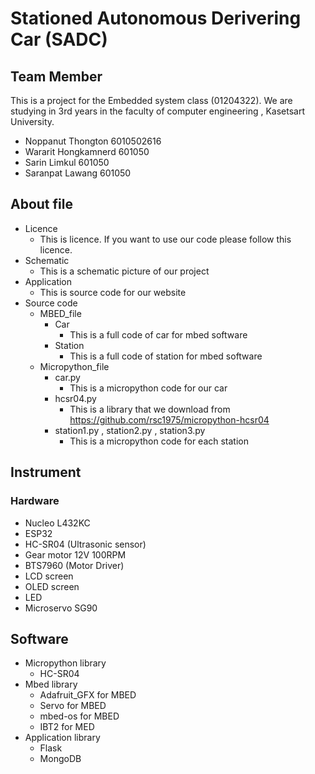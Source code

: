 # Stationed Autonomous Derivering Car (SADC)

## Team Member
  This is a project for the Embedded system class (01204322). We are studying in 3rd years in the faculty of computer engineering , Kasetsart University.

- Noppanut Thongton 6010502616
- Wararit Hongkamnerd 601050
- Sarin Limkul 601050
- Saranpat Lawang 601050


## About file

- Licence
  - This is licence. If you want to use our code please follow this licence.
- Schematic
  - This is a schematic picture of our project
- Application
  - This is source code for our website
- Source code
  - MBED_file
    - Car
      - This is a full code of car for mbed software
    - Station
      - This is a full code of station for mbed software
  - Micropython_file
    - car.py
      - This is a micropython code for our car
    - hcsr04.py
      - This is a library that we download from https://github.com/rsc1975/micropython-hcsr04
    - station1.py , station2.py , station3.py
      - This is a micropython code for each station
      
## Instrument

### Hardware
- Nucleo L432KC
- ESP32
- HC-SR04 (Ultrasonic sensor)
- Gear motor 12V 100RPM
- BTS7960 (Motor Driver)
- LCD screen
- OLED screen
- LED
- Microservo SG90

## Software
- Micropython library
  - HC-SR04
- Mbed library
  - Adafruit_GFX for MBED
  - Servo for MBED
  - mbed-os for MBED
  - IBT2 for MED
- Application library
  - Flask
  - MongoDB


